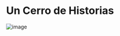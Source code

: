 # Un Cerro de Historias
![image](https://github.com/StevenJocz/Uncerrodehistoria/assets/56320070/b24a282a-016a-4d07-9c34-7279c261bcff)
